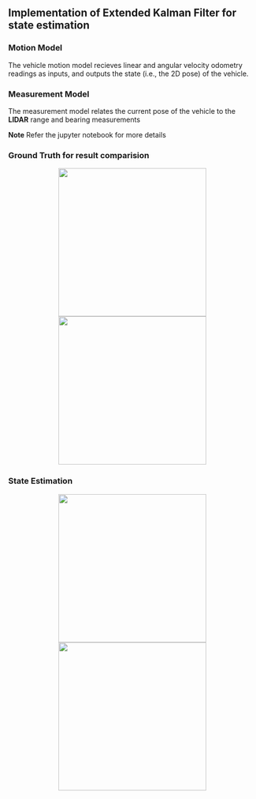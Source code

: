 ## Implementation of Extended Kalman Filter for state estimation

### Motion Model
The vehicle motion model recieves linear and angular velocity odometry readings as inputs, and outputs the state (i.e., the 2D pose) of the vehicle.

### Measurement Model
The measurement model relates the current pose of the vehicle to the __LIDAR__ range and bearing measurements

__Note__ Refer the jupyter notebook for more details

### Ground Truth for result comparision
<p align="center">
<img src="https://github.com/varunasthana92/Trajectory_Tracing_EKF/blob/master/data/gtruth.png" width = 300>
<img src="https://github.com/varunasthana92/Trajectory_Tracing_EKF/blob/master/data/gtruth.png" width = 300>
</p>

### State Estimation
<p align="center">
<img src="https://github.com/varunasthana92/Trajectory_Tracing_EKF/blob/master/output/ekf.png" width = 300>
<img src="https://github.com/varunasthana92/Trajectory_Tracing_EKF/blob/master/data/ekf_orientation.png" width = 300>
</p>




